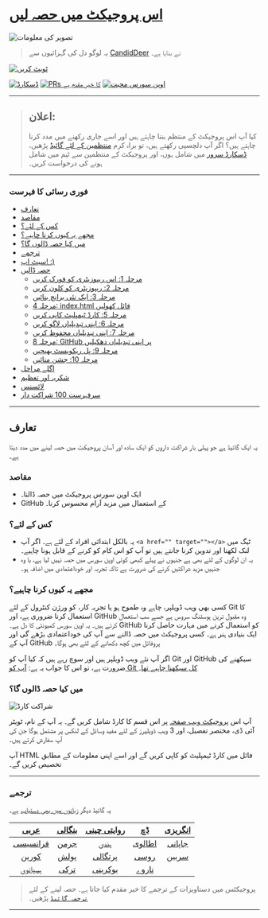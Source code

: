 # [اس پروجیکٹ میں حصہ لیں](https://syknapse.github.io/Contribute-To-This-Project/)

![تصویر کی معلومات](/favicon.png)

> یہ لوگو دل کی گہرائیوں سے [CandidDeer](https://github.com/CandidDeer) نے بنایا ہے۔

[![ٹویٹ کریں](https://img.shields.io/twitter/url/http/shields.io.svg?style=social)](https://twitter.com/intent/tweet?url=https%3A%2F%2Fsyknapse.github.io%2FContribute-To-This-Project%2F)

[![ڈسکارڈ](https://badgen.net/discord/online-members/tWkvS4ueVF?label=Join%20Our%20Discord%20Server&icon=discord)](https://discord.gg/tWkvS4ueVF 'ہمارے ڈسکارڈ سرور میں شامل ہوں!')
[![PRs کا خیر مقدم ہے](https://img.shields.io/badge/PRs-welcome-brightgreen.svg?style=flat-square)](https://syknapse.github.io/Contribute-To-This-Project/)
[![اوپن سورس محبت](https://badges.frapsoft.com/os/v2/open-source.svg?v=103)](https://syknapse.github.io/Contribute-To-This-Project/)

---

> ## **اعلان:**
>
> کیا آپ اس پروجیکٹ کے منتظم بننا چاہتے ہیں اور اسے جاری رکھنے میں مدد کرنا چاہتے ہیں؟ اگر آپ دلچسپی رکھتے ہیں، تو براہ کرم [منتظمین کے لئے گائیڈ](/maintainer_guide.md) پڑھیں، [ڈسکارڈ سرور](https://discord.gg/tWkvS4ueVF) میں شامل ہوں، اور پروجیکٹ کے منتظمین سے ٹیم میں شامل ہونے کی درخواست کریں۔

---

### فوری رسائی کا فہرست

- [تعارف](#تعارف)
- [مقاصد](#مقاصد)
- [کس کے لئے؟](#کس-کے-لئے)
- [مجھے یہ کیوں کرنا چاہیے؟](#مجھے-یہ-کیوں-کرنا-چاہیے)
- [میں کیا حصہ ڈالوں گا؟](#میں-کیا-حصہ-ڈالوں-گا)
- [ترجمے](#ترجمے)
- [سیٹ اپ! :)](#سیٹ-اپ)
- [حصہ ڈالیں](#حصہ-ڈالیں)
  - [مرحلہ 1: اس ریپوزیٹری کو فورک کریں](#مرحلہ-1-اس-ریپوزیٹری-کو-فورک-کریں)
  - [مرحلہ 2: ریپوزیٹری کو کلون کریں](#مرحلہ-2-ریپوزیٹری-کو-کلون-کریں)
  - [مرحلہ 3: ایک نئی برانچ بنائیں](#مرحلہ-3-ایک-نئی-برانچ-بنائیں)
  - [مرحلہ 4: index.html فائل کھولیں](#مرحلہ-4-indexhtml-فائل-کھولیں)
  - [مرحلہ 5: کارڈ ٹیمپلیٹ کاپی کریں](#مرحلہ-5-کارڈ-ٹیمپلیٹ-کاپی-کریں)
  - [مرحلہ 6: اپنی تبدیلیاں لاگو کریں](#مرحلہ-6-اپنی-تبدیلیاں-لاگو-کریں)
  - [مرحلہ 7: اپنی تبدیلیاں محفوظ کریں](#مرحلہ-7-اپنی-تبدیلیاں-محفوظ-کریں)
  - [مرحلہ 8: GitHub پر اپنی تبدیلیاں دھکیلیں](#مرحلہ-8-github-پر-اپنی-تبدیلیاں-دھکیلیں)
  - [مرحلہ 9: پل ریکویسٹ بھیجیں](#مرحلہ-9-پل-ریکویسٹ-بھیجیں)
  - [مرحلہ 10: جشن منائیں](#مرحلہ-10-جشن-منائیں)
- [اگلے مراحل](#اگلے-مراحل)
- [شکریہ اور تعظیم](#شکریہ-اور-تعظیم)
- [لائسنس](#لائسنس)
- [سرفہرست 100 شراکت دار](#سرفہرست-100-شراکت-دار)

---

## تعارف

یہ ایک گائیڈ ہے جو پہلی بار شراکت داروں کو ایک سادہ اور آسان پروجیکٹ میں حصہ لینے میں مدد دیتا ہے۔

### مقاصد

- ایک اوپن سورس پروجیکٹ میں حصہ ڈالنا۔
- GitHub کے استعمال میں مزید آرام محسوس کرنا۔

### کس کے لئے؟

- یہ بالکل ابتدائی افراد کے لئے ہے۔ اگر آپ `<a href="" target=""></a>` ٹیگ میں لنک لکھنا اور تدوین کرنا جانتے ہیں تو آپ کو اس کام کو کرنے کے قابل ہونا چاہیے۔
- یہ ان لوگوں کے لئے بھی ہے جنہوں نے پہلے کبھی کوئی اوپن سورس میں حصہ نہیں لیا ہے، یا وہ جنہیں مزید شراکتیں کرنے کی ضرورت ہے تاکہ تجربہ اور خوداعتمادی میں اضافہ ہو۔

### مجھے یہ کیوں کرنا چاہیے؟

کسی بھی ویب ڈویلپر، چاہے وہ طموح ہو یا تجربہ کار، کو ورژن کنٹرول کے لئے Git کا استعمال کرنا ضروری ہے، اور GitHub وہ مقبول ترین ہوسٹنگ سروس ہے جسے سب استعمال کرتے ہیں۔ یہ اوپن سورس کمیونٹی کا دل ہے۔ GitHub کو استعمال کرنے میں مہارت حاصل کرنا ایک بنیادی ہنر ہے۔ کسی پروجیکٹ میں حصہ ڈالنے سے آپ کی خوداعتمادی بڑھے گی اور آپ کے GitHub پروفائل میں کچھ دکھانے کے لئے بھی ہوگا۔

اگر آپ نئے ویب ڈویلپر ہیں اور سوچ رہے ہیں کہ کیا آپ کو Git اور GitHub سیکھنے کی ضرورت ہے، تو اس کا جواب یہ ہے: [آپ کو Git کل سیکھنا چاہیے تھا](https://codeburst.io/number-one-piece-of-advice-for-new-developers-ddd08abc8bfa 'نئے ڈویلپر؟ آپ کو Git کل سیکھنا چاہیے تھا۔ برینڈن مورلی، CodeBurst.io کے بانی')۔

### میں کیا حصہ ڈالوں گا؟

![شراکت کارڈ](/readme-only/card.PNG 'شراکت کارڈ')

آپ اس [پروجیکٹ ویب صفحہ](https://syknapse.github.io/Contribute-To-This-Project/ 'https://syknapse.github.io/Contribute-To-This-Project') پر اس قسم کا کارڈ شامل کریں گے۔ یہ آپ کے نام، ٹویٹر آئی ڈی، مختصر تفصیل، اور 3 ویب ڈویلپرز کے لئے مفید وسائل کے لنکس پر مشتمل ہوگا جن کی آپ سفارش کرتے ہیں۔

آپ HTML فائل میں کارڈ ٹیمپلیٹ کو کاپی کریں گے اور اسے اپنی معلومات کے مطابق تخصیص کریں گے۔

---

### ترجمے

یہ گائیڈ دیگر [زبانوں میں بھی دستیاب](#ترجمے) ہے۔

| [عربی](/translations/README/ARABIC.md) | [بنگالی](/translations/README/BANGLA.md) | [روایتی چینی](/translations/README/CHINESE_TRADITIONAL.md) | [ڈچ](/translations/README/DUTCH.md) | [انگریزی](/README.md) |
| :-------------------------------------: | :---------------------------------------: | :-------------------------------------------------------: | :---------------------------------: | :-------------------: |
| [فرانسیسی](/translations/README/FRENCH.md) | [جرمن](/translations/README/GERMAN.md) | [ہندی](/translations/README/HINDI.md) | [اطالوی](/translations/README/ITALIAN.md) | [جاپانی](/translations/README/JAPANESE.md) |
| [کورین](/translations/README/KOREAN.md) | [پولش](/translations/README/POLISH.md) | [پرتگالی](/translations/README/PORTUGUESE.md) | [روسی](/translations/README/RUSSIAN.md) | [سربین](/translations/README/SERBIAN.md) |
| [ہسپانوی](/translations/README/SPANISH.md) | [ترکی](/translations/README/TURKISH.md) | [یوکرینی](/translations/README/UKRAINIAN.md) | [ناروے](/translations/README/NORWEGIAN.md) |

> پروجیکٹس میں دستاویزات کے ترجمے کا خیر مقدم کیا جاتا ہے۔ حصہ لینے کے لئے [`ترجمہ گائیڈ`](/translations/README.md) پڑھیں۔

---
